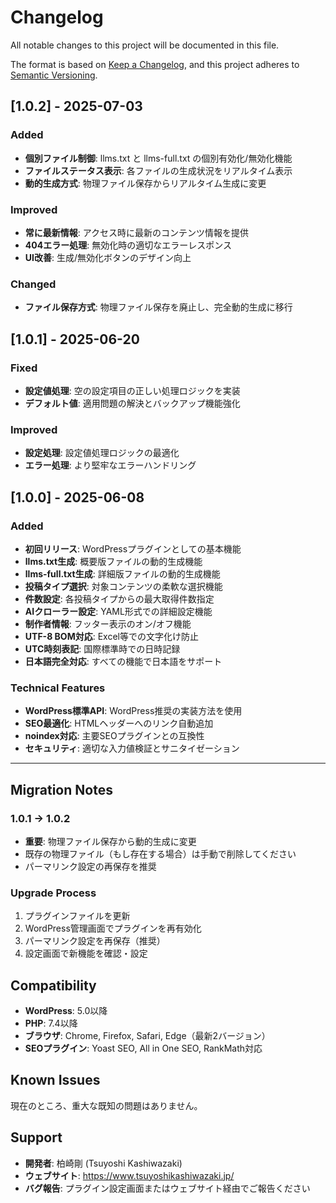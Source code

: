 # Changelog

All notable changes to this project will be documented in this file.

The format is based on [Keep a Changelog](https://keepachangelog.com/en/1.0.0/),
and this project adheres to [Semantic Versioning](https://semver.org/spec/v2.0.0.html).

## [1.0.2] - 2025-07-03

### Added
- **個別ファイル制御**: llms.txt と llms-full.txt の個別有効化/無効化機能
- **ファイルステータス表示**: 各ファイルの生成状況をリアルタイム表示
- **動的生成方式**: 物理ファイル保存からリアルタイム生成に変更

### Improved
- **常に最新情報**: アクセス時に最新のコンテンツ情報を提供
- **404エラー処理**: 無効化時の適切なエラーレスポンス
- **UI改善**: 生成/無効化ボタンのデザイン向上

### Changed
- **ファイル保存方式**: 物理ファイル保存を廃止し、完全動的生成に移行

## [1.0.1] - 2025-06-20

### Fixed
- **設定値処理**: 空の設定項目の正しい処理ロジックを実装
- **デフォルト値**: 適用問題の解決とバックアップ機能強化

### Improved
- **設定処理**: 設定値処理ロジックの最適化
- **エラー処理**: より堅牢なエラーハンドリング

## [1.0.0] - 2025-06-08

### Added
- **初回リリース**: WordPressプラグインとしての基本機能
- **llms.txt生成**: 概要版ファイルの動的生成機能
- **llms-full.txt生成**: 詳細版ファイルの動的生成機能
- **投稿タイプ選択**: 対象コンテンツの柔軟な選択機能
- **件数設定**: 各投稿タイプからの最大取得件数指定
- **AIクローラー設定**: YAML形式での詳細設定機能
- **制作者情報**: フッター表示のオン/オフ機能
- **UTF-8 BOM対応**: Excel等での文字化け防止
- **UTC時刻表記**: 国際標準時での日時記録
- **日本語完全対応**: すべての機能で日本語をサポート

### Technical Features
- **WordPress標準API**: WordPress推奨の実装方法を使用
- **SEO最適化**: HTMLヘッダーへのリンク自動追加
- **noindex対応**: 主要SEOプラグインとの互換性
- **セキュリティ**: 適切な入力値検証とサニタイゼーション

---

## Migration Notes

### 1.0.1 → 1.0.2
- **重要**: 物理ファイル保存から動的生成に変更
- 既存の物理ファイル（もし存在する場合）は手動で削除してください
- パーマリンク設定の再保存を推奨

### Upgrade Process
1. プラグインファイルを更新
2. WordPress管理画面でプラグインを再有効化
3. パーマリンク設定を再保存（推奨）
4. 設定画面で新機能を確認・設定

## Compatibility

- **WordPress**: 5.0以降
- **PHP**: 7.4以降
- **ブラウザ**: Chrome, Firefox, Safari, Edge（最新2バージョン）
- **SEOプラグイン**: Yoast SEO, All in One SEO, RankMath対応

## Known Issues

現在のところ、重大な既知の問題はありません。

## Support

- **開発者**: 柏崎剛 (Tsuyoshi Kashiwazaki)
- **ウェブサイト**: https://www.tsuyoshikashiwazaki.jp/
- **バグ報告**: プラグイン設定画面またはウェブサイト経由でご報告ください

